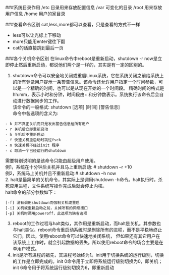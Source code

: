 ###系统目录作用
/etc 目录用来存放配置信息
/var  可变化的目录
/root 用来存放用户信息
/home 用户的家目录

###查看命令区别
cat,less,more都可以查看，只是查看的方式不一样   
* less可以让光标上下移动
* more只能用enter键往下翻
* cat的话直接跳到最后一页

###各个关机命令区别
在linux命令中reboot是重新启动，shutdown -r now是立即停止然后重新启动，都说他们两个是一样的，其实是有一定的区别的。

1. shutdown命令可以安全地关闭或重启Linux系统，它在系统关闭之前给系统上的所有登录用户提示一条警告信息。该命令还允许用户指定一个时间参数，可以是一个精确的时间，也可以是从现在开始的一个时间段。
精确时间的格式是hh:mm，表示小时和分钟，时间段由+ 和分钟数表示。系统执行该命令后会自动进行数据同步的工作。   
该命令的一般格式: shutdown [选项] [时间] [警告信息]     
命令中各选项的含义为: 
```    
- k 并不真正关机而只是发出警告信息给所有用户
- r 关机后立即重新启动
- h 关机后不重新启动
- f 快速关机重启动时跳过fsck
- n 快速关机不经过init 程序
- c 取消一个已经运行的shutdown
```
需要特别说明的是该命令只能由超级用户使用。    
例1，系统在十分钟后关机并且马上重新启动: # shutdown –r +10    
例2，系统马上关机并且不重新启动:# shutdown –h now      
2. halt是最简单的关机命令，其实际上是调用shutdown -h命令。halt执行时，杀死应用进程，文件系统写操作完成后就会停止内核。    
halt命令的部分参数如下：    
```
[-f] 没有调用shutdown而强制关机或重启
[-i] 关机或重新启动之前，关掉所有的网络接口
[-p] 关机时调用poweroff，此选项为缺省选项
```    
3. reboot的工作过程与halt类似，其作用是重新启动，而halt是关机。其参数也与halt类似。reboot命令重启动系统时是删除所有的进程，而不是平稳地终止它们。因此，使用reboot命令可以快速地关闭系统，
但如果还有其它用户在该系统上工作时，就会引起数据的丢失。所以使用reboot命令的场合主要是在单用户模式。    
4. init是所有进程的祖先，其进程号始终为1。init用于切换系统的运行级别，切换的工作是立即完成的。init 0命令用于立即将系统运行级别切换为0，即关机；init 6命令用于将系统运行级别切换为6，即重新启动